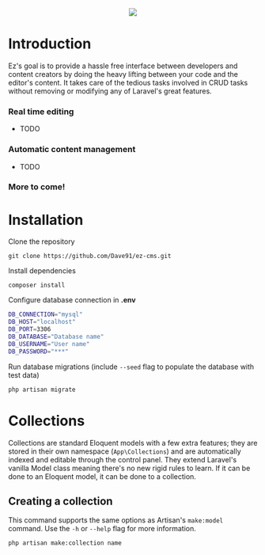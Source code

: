 <div style="text-align:center">
    <img  src="https://repository-images.githubusercontent.com/283291020/a2eb7300-d136-11ea-9ea5-d8c25588677f" />
</div>

# Introduction
Ez's goal is to provide a hassle free interface between developers and content creators by doing the heavy lifting between your code and the editor's content. It takes care of the tedious tasks involved in CRUD tasks without removing or modifying any of Laravel's great features.

### Real time editing
- TODO

### Automatic content management
- TODO

### More to come!

# Installation
Clone the repository
```
git clone https://github.com/Dave91/ez-cms.git
```

Install dependencies
```
composer install
```

Configure database connection in **.env**
```bash
DB_CONNECTION="mysql"
DB_HOST="localhost"
DB_PORT=3306
DB_DATABASE="Database name"
DB_USERNAME="User name"
DB_PASSWORD="***"
```

Run database migrations (include `--seed` flag to populate the database with test data)
```
php artisan migrate
```

# Collections
Collections are standard Eloquent models with a few extra features; they are stored in their own namespace (`App\Collections`) and are automatically indexed and editable through the control panel. They extend Laravel's vanilla Model class meaning there's no new rigid rules to learn. If it can be done to an Eloquent model, it can be done to a collection.

## Creating a collection

This command supports the same options as Artisan's `make:model` command. Use the `-h` or `--help` flag for more information. 
```bash
php artisan make:collection name
```
